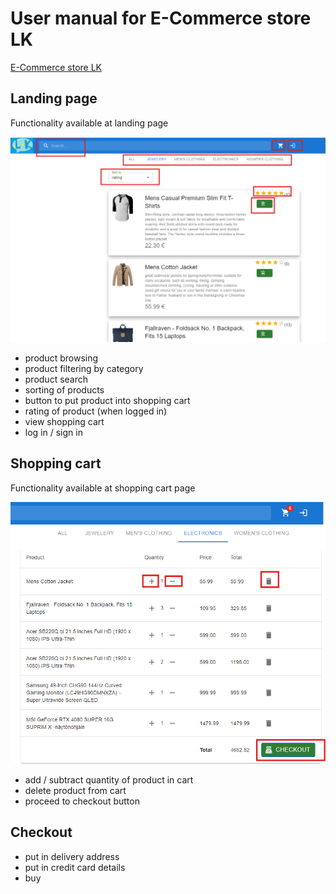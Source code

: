 # User manual for E-Commerce store LK

[E-Commerce store LK](https://e-commerce-store-lk.onrender.com/)

## Landing page

Functionality available at landing page

![landing_page](https://github.com/maisteri/e-commerce-store-lk/blob/master/docs/pics/landingPage.png?raw=true)

- product browsing
- product filtering by category
- product search
- sorting of products
- button to put product into shopping cart
- rating of product (when logged in)
- view shopping cart
- log in / sign in

## Shopping cart

Functionality available at shopping cart page

![shopping_cart](https://github.com/maisteri/e-commerce-store-lk/blob/master/docs/pics/shoppingCart.png?raw=true)

- add / subtract quantity of product in cart
- delete product from cart
- proceed to checkout button

## Checkout

- put in delivery address
- put in credit card details
- buy
